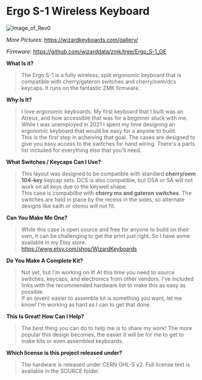 # Ergo S-1 Wireless Keyboard

![Image_of_Rev0](https://github.com/wizarddata/Ergo-S-1/blob/main/Images/overhead_angle.jpg)

_More Pictures_: https://wizardkeyboards.com/gallery/

_Firmware_: https://github.com/wizarddata/zmk/tree/Ergo_S-1_OE

**What Is it?**  
>The Ergo S-1 is a fully wireless, split ergonomic keyboard that is compatible with cherry/gateron switches and cherry/oem/dcs keycaps. It runs on the fantastic ZMK firmware.

**Why Is It?**  
>I love ergonomic keyboards. My first keyboard that I built was an Atreus, and how accessible that was for a beginner stuck with me. While I was unemployed in 2021 I spent my time designing an ergonomic keyboard that would be easy for a anyone to build.  
This is the first step in acheiving that goal. The cases are designed to give you easy access to the switches for hand wiring. There's a parts list included for everything else that you'll need.

**What Switches / Keycaps Can I Use?**  
>This layout was designed to be compatible with standard **cherry/oem 104-key** keycap sets. DCS is also compatible, but DSA or SA will not work on all keys due to the keywell shape.  
This case is compabilbe with **cherry mx and gateron switches**. The switches are held in place by the recess in the sides, so alternate designs like kailh or otemu will not fit.

**Can You Make Me One?**  
>While this case is open source and free for anyone to build on their own, it can be challenging to get the print just right. So I have some available in my Etsy store.  
>https://www.etsy.com/shop/WizardKeyboards

**Do You Make A Complete Kit?**  
>Not yet, but I'm working on it! At this time you need to source switches, keycaps, and electronics from other vendors. I've included links with the recommended hardware list to make this as easy as possible.  
If an (even) easier to assemble kit is something you want, let me know! I'm working as hard as I can to get that done.

**This Is Great! How Can I Help?**  
>The best thing you can do to help me is to share my work! The more popular this design becomes, the easier it will be for me to get to make kits or even assembled keyboards.

**Which license is this project released under?**
>The hardware is released under CERN OHL-S v2. Full license text is available in the SOURCE folder.

